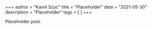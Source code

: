 +++
author = "Kamil Szyc"
title = "Placeholder"
date = "2021-05-30"
description = "Placeholder"
tags = [
]
+++

Placeholder post.